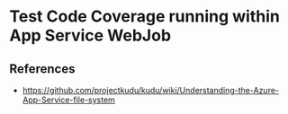# Test Code Coverage running within App Service WebJob

## References

- https://github.com/projectkudu/kudu/wiki/Understanding-the-Azure-App-Service-file-system